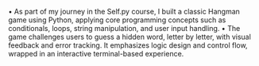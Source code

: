 • As part of my journey in the Self.py course, I built a classic Hangman game using Python, applying core programming concepts such as conditionals, loops, string manipulation, and user input handling.
• The game challenges users to guess a hidden word, letter by letter, with visual feedback and error tracking. It emphasizes logic design and control flow, wrapped in an interactive terminal-based experience.
